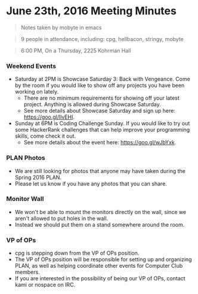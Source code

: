 # June 23th, 2016 Meeting Minutes
> Notes taken by mobyte in emacs

> 9 people in attendance, including: cpg, hellbacon, stringy, mobyte

> 6:00 PM, On a Thursday, 2225 Kohrman Hall

### Weekend Events
- Saturday at 2PM is Showcase Saturday 3: Back with Vengeance. Come by the room if you would like to show off any projects you have been working on lately.
  - There are no minimum requirements for showing off your latest project. Anything is allowed during Showcase Saturday.
  - See more details about Showcase Saturday and sign up here: https://goo.gl/llvEHI.
- Sunday at 6PM is Coding Challenge Sunday. If you would like to try out some HackerRank challenges that can help improve your programming skills, come check it out.
  - See more details about the event here: https://goo.gl/wJbYxk.

### PLAN Photos
- We are still looking for photos that anyone may have taken during the Spring 2016 PLAN.
- Please let us know if you have any photos that you can share.

### Monitor Wall
- We won't be able to mount the monitors directly on the wall, since we aren't allowed to put holes in the wall.
- Instead we should put them on a stand somewhere around the room.

### VP of OPs
- cpg is stepping down from the VP of OPs position.
- The VP of OPs position will be responsible for setting up and organizing PLAN, as well as helping coordinate other events for Computer Club members.
- If you are interested in the possibility of being our VP of OPs, contact kami or nospace on IRC.
